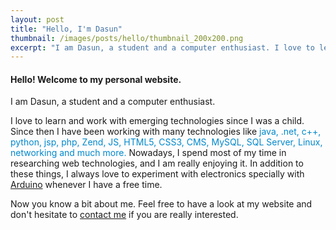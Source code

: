 ```yaml
---
layout: post
title: "Hello, I'm Dasun"
thumbnail: /images/posts/hello/thumbnail_200x200.png
excerpt: "I am Dasun, a student and a computer enthusiast. I love to learn and work with emerging technologies since I was a child. Since then I have been working with many technologies like java, .net, c++, python, jsp, php, Zend, JS, HTML5, CSS3, CMS, MySQL, SQL Server, Linux, networking and much more."
---
```


<h4>Hello! Welcome to my personal website.</h4>
<p>I am Dasun, a student and a computer enthusiast.</p> 
<p>I love to learn and work with emerging technologies since I was a child. Since then I have been working with many technologies like <span style="color:#08C;">java, .net, c++, python, jsp, php, Zend, JS, HTML5, CSS3, CMS, MySQL, SQL Server, Linux, networking and much more.</span> Nowadays, I spend most of my time in researching web technologies, and I am really enjoying it. In addition to these things, I always love to experiment with electronics specially with <a href="http://www.arduino.cc/">Arduino</a> whenever I have a free time.</p>

<p>Now you know a bit about me. Feel free to have a look at my website and don't hesitate to <a href="/contact.html">contact me</a> if you are really interested.
</p>